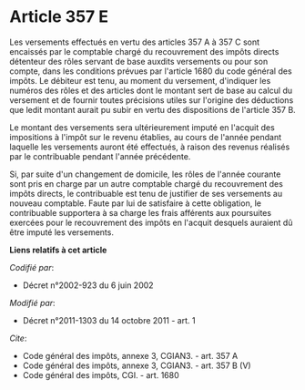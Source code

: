 # Article 357 E

Les versements effectués en vertu des articles 357 A à 357 C sont encaissés par le comptable chargé du recouvrement des
impôts directs détenteur des rôles servant de base auxdits versements ou pour son compte, dans les conditions prévues par
l'article 1680 du code général des impôts. Le débiteur est tenu, au moment du versement, d'indiquer les numéros des rôles et
des articles dont le montant sert de base au calcul du versement et de fournir toutes précisions utiles sur l'origine des
déductions que ledit montant aurait pu subir en vertu des dispositions de l'article 357 B. 

Le montant des versements sera ultérieurement imputé en l'acquit des impositions à l'impôt sur le revenu établies, au cours
de l'année pendant laquelle les versements auront été effectués, à raison des revenus réalisés par le contribuable pendant
l'année précédente. 

Si, par suite d'un changement de domicile, les rôles de l'année courante sont pris en charge par un autre comptable chargé du
recouvrement des impôts directs, le contribuable est tenu de justifier de ses versements au nouveau comptable. Faute par lui
de satisfaire à cette obligation, le contribuable supportera à sa charge les frais afférents aux poursuites exercées pour le
recouvrement des impôts en l'acquit desquels auraient dû être imputé les versements.

**Liens relatifs à cet article**

_Codifié par_:

  - Décret n°2002-923 du 6 juin 2002

_Modifié par_:

  - Décret n°2011-1303 du 14 octobre 2011 - art. 1

_Cite_:

  - Code général des impôts, annexe 3, CGIAN3. - art. 357 A
  - Code général des impôts, annexe 3, CGIAN3. - art. 357 B (V)
  - Code général des impôts, CGI. - art. 1680
